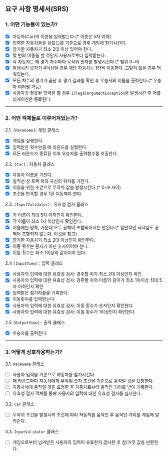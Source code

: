 ## 요구 사항 명세서(SRS)
### 1. 어떤 기능들이 있는가?
- [x] 자동차(Car)의 이름을 입력받는다.(* 이름은 5자 이하)
- [x] 입력한 자동차들을 쉼표(,)를 기준으로 경주 게임에 참가시킨다.
- [x] 참가한 자동차가 최소 2대 이상 있어야 한다.
- [x] 몇 번의 이동을 할 것인지 사용자로부터 입력받는다.
- [x] 각 자동차는 매 경기 차수마다 무작위 숫자를 발생시킨다.(* 범위 0~9)
- [x] 발생시킨 숫자가 4이상일 경우 해당 자동차는 1칸씩 이동한다. 그렇지 않을 경우 멈춰있는다.
- [x] 모든 차수의 경기가 끝난 후 경기 결과를 확인 후 우승자의 이름을 출력한다.(* 우승자 여러명 가능)
- [x] 사용자가 잘못된 입력을 할 경우 `IllegalArgumentException`을 발생시킨 후 어플리케이션은 종료된다.
---
### 2. 어떤 객체들로 이루어져있는가?
2.1. `[RaceGame]`: 게임 클래스
   - [x] 게임을 실행한다.
   - [x] 입력받은 횟수만큼 매 라운드를 실행한다.
   - [x] 모든 라운드가 종료된 이후 우승자를 출력함수를 호출한다.

2.2. `[Car]` : 자동차 클래스
   - [x] 자동차 이름을 가진다.
   - [x] 일직선 상 트랙 위의 자신의 위치를 가진다.
   - [x] 이동을 위한 조건으로 무작위 값을 발생시킨다.(* 0~9 사이)
   - [x] 조건을 만족할 경우 1칸 이동해야 한다.

2.3. `[InputValidator]` : 유효성 검사 클래스
   - [x] 각 이름이 최대 5자 이하인지 확인한다.
   - [x] 각 이름이 최소 1자 이상인지 확인한다.
   - [x] 이름에는 양쪽, 가운데 모두 공백이 포함되어서는 안된다.(* 일반적인 닉네임도 공백이 포함되지 않는다. 이것을 참고)
   - [x] 참가한 자동차가 최소 2대 이상인지 확인한다.
   - [x] 이동 횟수는 문자가 아닌 숫자이어야 한다.
   - [x] 이동 횟수는 최소 1이상의 값이어야 한다.

2.4 `[InputView]` : 입력 클래스
- [x] 사용자의 입력에 대한 유효성 검사: 경주할 차가 최소 2대 이상인지 확인
- [x] 사용자의 입력에 대한 유효성 검사: 경주할 차의 이름의 길이가 최소 1자이상 최대 5자 이하인지 확인
- [x] 입력받은 참가자들을 기록한다.
- [x] 이동횟수를 입력받는다.
- [x] 사용자의 입력에 대한 유효성 검사: 이동 횟수가 숫자인지 확인한다.
- [x] 사용자의 입력에 대한 유효성 검사: 이동 횟수가 1이상인지 확인한다.

2.5 `[OutputView]` : 출력 클래스
- [x] 우승자를 출력한다.
---
### 3. 어떻게 상호작용하는가?
3.1. `RaceGame` 클래스
  - [ ] 사용자 입력을 기준으로 자동차를 참가시킨다.
  - [ ] 매 라운드마다 자동차에게 무작위 숫자 조건을 기준으로 움직일 것을 요청한다.
  - [ ] 자동차에게 움직일 것을 요청한 후 자동차로부터 움직인 거리를 받아 기록한다.
  - [ ] 유효성 검사 객체를 통해 사용자의 입력에 대한 유효성 검사를 실시한다.

3.2. `Car` 클래스
  - [ ] 무작위 조건을 발생시켜 조건에 따라 자동차를 움직인 후 움직인 거리를 게임에 알려준다.

3.3. `InputValidator` 클래스
  - [ ] 게임으로부터 넘겨받은 사용자의 입력이 유효한지 검사한 후 참/거짓 값을 반환한다.